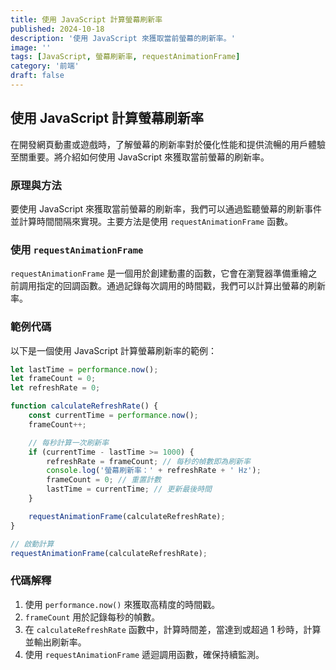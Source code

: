 ```yaml
---
title: 使用 JavaScript 計算螢幕刷新率
published: 2024-10-18
description: '使用 JavaScript 來獲取當前螢幕的刷新率。'
image: ''
tags: [JavaScript, 螢幕刷新率, requestAnimationFrame]
category: '前端'
draft: false 
---
```


## 使用 JavaScript 計算螢幕刷新率

在開發網頁動畫或遊戲時，了解螢幕的刷新率對於優化性能和提供流暢的用戶體驗至關重要。將介紹如何使用 JavaScript 來獲取當前螢幕的刷新率。

### 原理與方法

要使用 JavaScript 來獲取當前螢幕的刷新率，我們可以通過監聽螢幕的刷新事件並計算時間間隔來實現。主要方法是使用 `requestAnimationFrame` 函數。

### 使用 `requestAnimationFrame`

`requestAnimationFrame` 是一個用於創建動畫的函數，它會在瀏覽器準備重繪之前調用指定的回調函數。通過記錄每次調用的時間戳，我們可以計算出螢幕的刷新率。

### 範例代碼

以下是一個使用 JavaScript 計算螢幕刷新率的範例：

```javascript
let lastTime = performance.now();
let frameCount = 0;
let refreshRate = 0;

function calculateRefreshRate() {
    const currentTime = performance.now();
    frameCount++;

    // 每秒計算一次刷新率
    if (currentTime - lastTime >= 1000) {
        refreshRate = frameCount; // 每秒的幀數即為刷新率
        console.log('螢幕刷新率：' + refreshRate + ' Hz');
        frameCount = 0; // 重置計數
        lastTime = currentTime; // 更新最後時間
    }

    requestAnimationFrame(calculateRefreshRate);
}

// 啟動計算
requestAnimationFrame(calculateRefreshRate);
```

### 代碼解釋

1. 使用 `performance.now()` 來獲取高精度的時間戳。
2. `frameCount` 用於記錄每秒的幀數。
3. 在 `calculateRefreshRate` 函數中，計算時間差，當達到或超過 1 秒時，計算並輸出刷新率。
4. 使用 `requestAnimationFrame` 遞迴調用函數，確保持續監測。